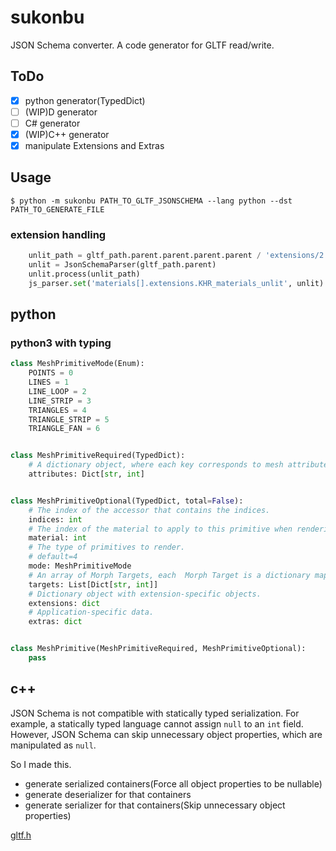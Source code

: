 # sukonbu

JSON Schema converter.
A code generator for GLTF read/write.

## ToDo

* [x] python generator(TypedDict)
* [ ] (WIP)D generator
* [ ] C# generator
* [x] (WIP)C++ generator
* [x] manipulate Extensions and Extras

## Usage

```
$ python -m sukonbu PATH_TO_GLTF_JSONSCHEMA --lang python --dst PATH_TO_GENERATE_FILE
```

### extension handling

```py
    unlit_path = gltf_path.parent.parent.parent.parent / 'extensions/2.0/Khronos/KHR_materials_unlit/schema/gltf.KHR_materials_unlit.schema.json'
    unlit = JsonSchemaParser(gltf_path.parent)
    unlit.process(unlit_path)
    js_parser.set('materials[].extensions.KHR_materials_unlit', unlit)
```

## python

### python3 with typing

```py
class MeshPrimitiveMode(Enum):
    POINTS = 0
    LINES = 1
    LINE_LOOP = 2
    LINE_STRIP = 3
    TRIANGLES = 4
    TRIANGLE_STRIP = 5
    TRIANGLE_FAN = 6


class MeshPrimitiveRequired(TypedDict):
    # A dictionary object, where each key corresponds to mesh attribute semantic and each value is the index of the accessor containing attribute's data.
    attributes: Dict[str, int]


class MeshPrimitiveOptional(TypedDict, total=False):
    # The index of the accessor that contains the indices.
    indices: int
    # The index of the material to apply to this primitive when rendering.
    material: int
    # The type of primitives to render.
    # default=4
    mode: MeshPrimitiveMode
    # An array of Morph Targets, each  Morph Target is a dictionary mapping attributes (only `POSITION`, `NORMAL`, and `TANGENT` supported) to their deviations in the Morph Target.
    targets: List[Dict[str, int]]
    # Dictionary object with extension-specific objects.
    extensions: dict
    # Application-specific data.
    extras: dict


class MeshPrimitive(MeshPrimitiveRequired, MeshPrimitiveOptional):
    pass
```

## c++

JSON Schema is not compatible with statically typed serialization.
For example, a statically typed language cannot assign `null` to an `int` field.
However, JSON Schema can skip unnecessary object properties, which are manipulated as `null`.

So I made this.

* generate serialized containers(Force all object properties to be nullable)
* generate deserializer for that containers
* generate serializer for that containers(Skip unnecessary object properties)

[gltf.h](gltfformat/include/gltfformat/gltf.h)
  